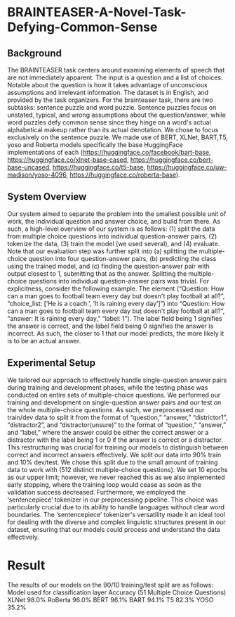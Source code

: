 # BRAINTEASER-A-Novel-Task-Defying-Common-Sense

## Background

The BRAINTEASER task centers around examining elements of speech that are not immediately apparent. The input is a question and a list of choices. Notable about the question is how it takes advantage of unconscious assumptions and irrelevant information. The dataset is in English, and provided by the task organizers. 
For the brainteaser task, there are two subtasks: sentence puzzle and word puzzle. Sentence puzzles focus on unstated, typical, and wrong assumptions about the question/answer, while word puzzles defy common sense since they hinge on a word's actual alphabetical makeup rather than its actual denotation. We chose to focus exclusively on the sentence puzzle. 
We made use of BERT, XLNet, BART,T5, yoso and Roberta models specifically the base HuggingFace implementations of each (https://huggingface.co/facebook/bart-base, https://huggingface.co/xlnet-base-cased, https://huggingface.co/bert-base-uncased, https://huggingface.co/t5-base, https://huggingface.co/uw-madison/yoso-4096, https://huggingface.co/roberta-base).

## System Overview

Our system aimed to separate the problem into the smallest possible unit of work, the individual question and answer choice, and build from there. As such, a high-level overview of our system is as follows: (1) split the data from multiple choice questions into individual question-answer pairs, (2) tokenize the data, (3) train the model (we used several), and (4) evaluate. Note that our evaluation step was further split into (a) splitting the multiple-choice question into four question-answer pairs, (b) predicting the class using the trained model, and (c) finding the question-answer pair with output closest to 1, submitting that as the answer. 
Splitting the multiple-choice questions into individual question-answer pairs was trivial. For explicitness, consider the following example. The element (“Question: How can a man goes to football team every day but doesn't play football at all?”, “choice_list: [‘He is a coach.’, ‘It is raining every day’]”) into “Question: How can a man goes to football team every day but doesn't play football at all?”, “answer: It is raining every day,” “label: 1”). The label field being 1 signifies the answer is correct, and the label field being 0 signifies the answer is incorrect.  As such, the closer to 1 that our model predicts, the more likely it is to be an actual answer.

## Experimental Setup
We tailored our approach to effectively handle single-question answer pairs during training and development phases, while the testing phase was conducted on entire sets of multiple-choice questions. We performed our training and development on single-question answer pairs and our test on the whole multiple-choice questions. As such, we preprocessed our train/dev data to split it from the format of “question,” “answer,” “districtor1”, “distractor2”, and “distractor(unsure)” to the format of “question,” “answer,” and “label,” where the answer could be either the correct answer or a distractor with the label being 1 or 0 if the answer is correct or a distractor. This restructuring was crucial for training our models to distinguish between correct and incorrect answers effectively.
We split our data into 90% train and 10% dev/test. We chose this split due to the small amount of training data to work with (512 distinct multiple-choice questions). We set 10 epochs as our upper limit; however, we never reached this as we also implemented early stopping, where the training loop would cease as soon as the validation success decreased. Furthermore, we employed the ‘sentencepiece’ tokenizer in our preprocessing pipeline. This choice was particularly crucial due to its ability to handle languages without clear word boundaries. The ‘sentencepiece’ tokenizer's versatility made it an ideal tool for dealing with the diverse and complex linguistic structures present in our dataset, ensuring that our models could process and understand the data effectively.

# Result
The results of our models on the 90/10 training/test split are as follows:
Model used for classification layer
Accuracy (51 Multiple Choice Questions)
XLNet
98.0%
RoBerta
96.0%
BERT
96.1%
BART
94.1%
T5
82.3%
YOSO
35.2%


